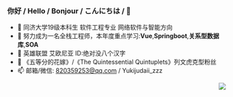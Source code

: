 ### 你好 / Hello / Bonjour / こんにちは / 👋

- 🔭 同济大学19级本科生 软件工程专业 网络软件与智能方向
- 🌱 努力成为一名全栈工程师，本年度重点学习:**Vue**,**Springboot**,**关系型数据库**,**SOA**
- 👯 英雄联盟 艾欧尼亚 ID:绝对没八个汉字
- 💬 《五等分的花嫁》/《The Quintessential Quintuplets》列文虎克型粉丝
- 📫 邮箱/微信: 820359253@qq.com / Yukijudaii_zzz

<img align="right" src="https://github-readme-stats.vercel.app/api?username=Jary-lrj&show_icons=true&icon_color=CE1D2D&text_color=718096&bg_color=ffffff&hide_title=true" />
